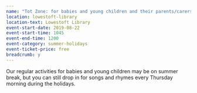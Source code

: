 ```yaml
---
name: "Tot Zone: for babies and young children and their parents/carers"
location: lowestoft-library
location-text: Lowestoft Library
event-start-date: 2019-08-22
event-start-time: 1045
event-end-time: 1200
event-category: summer-holidays
event-ticket-price: free
breadcrumb: y
---
```


Our regular activities for babies and young children may be on summer break, but you can still drop in for songs and rhymes every Thursday morning during the holidays.

